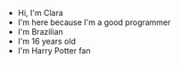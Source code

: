 - Hi, I'm Clara
- I'm here because I'm a good programmer
- I'm Brazilian
- I'm 16 years old
- I'm Harry Potter fan 

<!---
clarinhamioto/clarinhamioto is a ✨ special ✨ repository because its `README.md` (this file) appears on your GitHub profile.
You can click the Preview link to take a look at your changes.
--->
